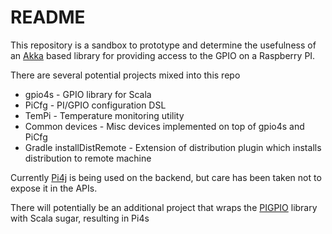 # README #

This repository is a sandbox to prototype and determine the usefulness of an [Akka](http://akka.io/) based library for providing access to the GPIO on a Raspberry PI.

There are several potential projects mixed into this repo

* gpio4s - GPIO library for Scala
* PiCfg - PI/GPIO configuration DSL
* TemPi - Temperature monitoring utility
* Common devices - Misc devices implemented on top of gpio4s and PiCfg
* Gradle installDistRemote - Extension of distribution plugin which installs distribution to remote machine

Currently [Pi4j](http://pi4j.com/) is being used on the backend, but care has been taken not to expose it in the APIs.

There will potentially be an additional project that wraps the [PIGPIO](http://abyz.co.uk/rpi/pigpio) library with Scala sugar, resulting in Pi4s
